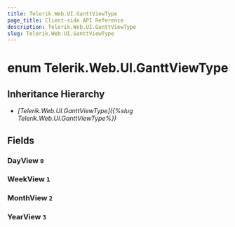 ```yaml
---
title: Telerik.Web.UI.GanttViewType
page_title: Client-side API Reference
description: Telerik.Web.UI.GanttViewType
slug: Telerik.Web.UI.GanttViewType
---
```


# enum Telerik.Web.UI.GanttViewType

## Inheritance Hierarchy

* *[Telerik.Web.UI.GanttViewType]({%slug Telerik.Web.UI.GanttViewType%})*

## Fields

### DayView `0`

### WeekView `1`

### MonthView `2`

### YearView `3`


